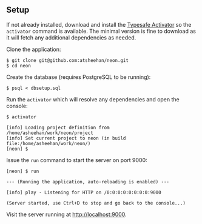 ## Setup

If not already installed, download and install the [Typesafe Activator][typesafe-activator] so the `activator` command is available. The minimal version is fine to download as it will fetch any additional dependencies as needed.

Clone the application:

```
$ git clone git@github.com:atsheehan/neon.git
$ cd neon
```

Create the database (requires PostgreSQL to be running):

```
$ psql < dbsetup.sql
```

Run the `activator` which will resolve any dependencies and open the console:

```
$ activator

[info] Loading project definition from /home/asheehan/work/neon/project
[info] Set current project to neon (in build file:/home/asheehan/work/neon/)
[neon] $
```

Issue the `run` command to start the server on port 9000:

```
[neon] $ run

--- (Running the application, auto-reloading is enabled) ---

[info] play - Listening for HTTP on /0:0:0:0:0:0:0:0:9000

(Server started, use Ctrl+D to stop and go back to the console...)
```

Visit the server running at [http://localhost:9000][localhost-9000].

[typesafe-activator]: https://typesafe.com/get-started
[localhost-9000]: http://localhost:9000
